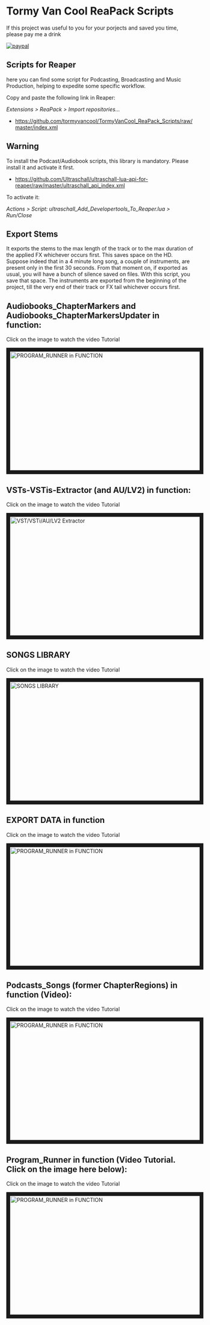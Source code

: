 # Tormy Van Cool ReaPack Scripts


If this project was useful to you for your porjects and saved you time, please pay me a drink

[![paypal](https://www.paypalobjects.com/en_US/i/btn/btn_donateCC_LG.gif)](https://www.paypal.com/donate?hosted_button_id=LZ6LLD2B7PGG2)

Scripts for Reaper
------------------
here you can find some script for Podcasting, Broadcasting and Music Production, helping to expedite some specific workflow.


Copy and paste the following link in Reaper:

_Extensions > ReaPack > Import repositories..._

* https://github.com/tormyvancool/TormyVanCool_ReaPack_Scripts/raw/master/index.xml



Warning
-------
To install the Podcast/Audiobook scripts, this library is mandatory. Please install it and activate it first.
* https://github.com/Ultraschall/ultraschall-lua-api-for-reaper/raw/master/ultraschall_api_index.xml


To activate it:

_Actions > Script: ultraschall_Add_Developertools_To_Reaper.lua > Run/Close_

Export Stems
-------
It exports the stems to the max length of the track or to the max duration of the applied FX whichever occurs first.
This saves space on the HD.
Suppose indeed that in a 4 minute long song, a couple of instruments, are present only in the first 30 seconds.
From that moment on, if exported as usual, you will have a bunch of silence saved on files.
With this script, you save that space.
The instruments are exported from the beginning of the project, till the very end of their track or FX tail whichever occurs first.


Audiobooks_ChapterMarkers and Audiobooks_ChapterMarkersUpdater in function:
-------
Click on the image to watch the video Tutorial

<a href="http://www.youtube.com/watch?feature=player_embedded&v=eqNVImO4b2U" target="_blank"><img src="http://img.youtube.com/vi/eqNVImO4b2U/maxresdefault.jpg" 
alt="PROGRAM_RUNNER in FUNCTION" width="560" height="315" border="10" /></a>



VSTs-VSTis-Extractor (and AU/LV2) in function:
-------
Click on the image to watch the video Tutorial

<a href="https://www.youtube.com/embed/J5Ko4uIya9w" target="_blank"><img src="http://img.youtube.com/vi/J5Ko4uIya9w/maxresdefault.jpg" 
alt="VST/VSTi/AU/LV2 Extractor" width="560" height="315" border="10" /></a>



SONGS LIBRARY
-------
Click on the image to watch the video Tutorial

<a href="https://www.youtube.com/embed/kgi_-yJC6II" target="_blank"><img src="http://img.youtube.com/vi/kgi_-yJC6II/maxresdefault.jpg" 
alt="SONGS LIBRARY" width="560" height="315" border="10" /></a>



EXPORT DATA in function
-------
Click on the image to watch the video Tutorial

<a href="http://www.youtube.com/embed/VDGMuxJ5xc" target="_blank"><img src="http://img.youtube.com/vi/_VDGMuxJ5xc/maxresdefault.jpg" 
alt="PROGRAM_RUNNER in FUNCTION" width="560" height="315" border="10" /></a>



Podcasts_Songs (former ChapterRegions) in function (Video):
-------
Click on the image to watch the video Tutorial

<a href="http://www.youtube.com/embed/ZimOjRRKTzM" target="_blank"><img src="http://img.youtube.com/vi/ZimOjRRKTzM/maxresdefault.jpg" 
alt="PROGRAM_RUNNER in FUNCTION" width="560" height="315" border="10" /></a>



Program_Runner in function (Video Tutorial. Click on the image here below):
-------
Click on the image to watch the video Tutorial

<a href="http://www.youtube.com/embed/GzpWgQH7ZEs" target="_blank"><img src="http://img.youtube.com/vi/GzpWgQH7ZEs/maxresdefault.jpg" 
alt="PROGRAM_RUNNER in FUNCTION" width="560" height="315" border="10" /></a>

